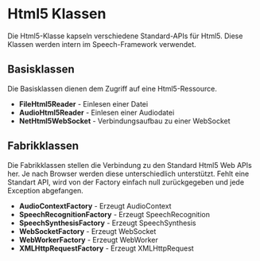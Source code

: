 # Html5 Klassen

Die Html5-Klasse kapseln verschiedene Standard-APIs für Html5. Diese Klassen werden intern im Speech-Framework verwendet.


## Basisklassen

Die Basisklassen dienen dem Zugriff auf eine Html5-Ressource.

* **FileHtml5Reader**	 - Einlesen einer Datei
* **AudioHtml5Reader**  - Einlesen einer Audiodatei
* **NetHtml5WebSocket**	 - Verbindungsaufbau zu einer WebSocket 


## Fabrikklassen

Die Fabrikklassen stellen die Verbindung zu den Standard Html5 Web APIs her. Je nach Browser werden diese unterschiedlich unterstützt. Fehlt eine Standart API, wird von der Factory einfach null zurückgegeben und jede Exception abgefangen.

* **AudioContextFactory** - Erzeugt AudioContext
* **SpeechRecognitionFactory** - Erzeugt SpeechRecognition
* **SpeechSynthesisFactory** - Erzeugt SpeechSynthesis
* **WebSocketFactory** - Erzeugt WebSocket
* **WebWorkerFactory** - Erzeugt WebWorker
* **XMLHttpRequestFactory** - Erzeugt XMLHttpRequest